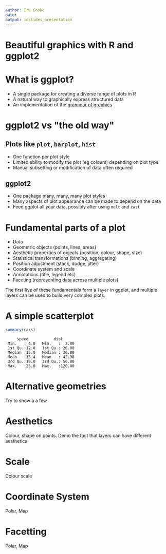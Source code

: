 ```yaml
---
author: Ira Cooke
date: 
output: ioslides_presentation
---
```


Beautiful graphics with R and ggplot2
========================================================

What is ggplot?
========================================================

- A single package for creating a diverse range of plots in R
- A natural way to graphically express structured data
- An implementation of the [grammar of graphics](http://vita.had.co.nz/papers/layered-grammar.pdf)

ggplot2 vs "the old way"
========================================================

## Plots like `plot`, `barplot`, `hist` 
  - One function per plot style  
  - Limited ability to modify the plot (eg colours) depending on plot type
  - Manual subsetting or modification of data often required

## ggplot2
  - One package many, many, many plot styles
  - Many aspects of plot appearance can be made to depend on the data
  - Feed ggplot all your data, possibly after using `melt` and `cast`

Fundamental parts of a plot
========================================================

- Data
- Geometric objects (points, lines, areas)
- Aesthetic properties of objects (position, colour, shape, size)
- Statistical transformations (binning, aggregating)
- Position adjustment (stack, dodge, jitter)
- Coordinate system and scale
- Annotations (title, legend etc)
- Faceting (representing data across multiple plots)

The first five of these fundamentals form a `layer` in ggplot, and multiple layers can be used to build very complex plots.

A simple scatterplot
========================================================


```r
summary(cars)
```

```
     speed           dist       
 Min.   : 4.0   Min.   :  2.00  
 1st Qu.:12.0   1st Qu.: 26.00  
 Median :15.0   Median : 36.00  
 Mean   :15.4   Mean   : 42.98  
 3rd Qu.:19.0   3rd Qu.: 56.00  
 Max.   :25.0   Max.   :120.00  
```

Alternative geometries
========================================================

Try to show a a few

Aesthetics
========================================================

Colour, shape on points.  Demo the fact that layers can have different aesthetics


Scale
========================================================

Colour scale

Coordinate System
========================================================

Polar, Map

Facetting
========================================================

Polar, Map

